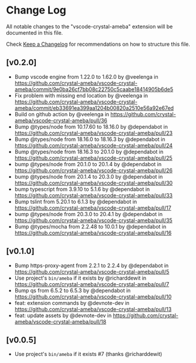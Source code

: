 # Change Log
All notable changes to the "vscode-crystal-ameba" extension will be documented in this file.

Check [Keep a Changelog](http://keepachangelog.com/) for recommendations on how to structure this file.

## [v0.2.0]

* Bump vscode engine from 1.22.0 to 1.62.0 by @veelenga in https://github.com/crystal-ameba/vscode-crystal-ameba/commit/9e0ba26cf7bb08c22750c5caabe18414905b6de5
* Fix problem with missing end location by @veelenga in https://github.com/crystal-ameba/vscode-crystal-ameba/commit/eb33691ea399aa1204b00820a2510e56a92e67ed
* Build on github action by @veelenga in https://github.com/crystal-ameba/vscode-crystal-ameba/pull/36
* Bump @types/node from 10.17.60 to 18.16.0 by @dependabot in https://github.com/crystal-ameba/vscode-crystal-ameba/pull/23
* Bump @types/node from 18.16.0 to 18.16.3 by @dependabot in https://github.com/crystal-ameba/vscode-crystal-ameba/pull/24
* Bump @types/node from 18.16.3 to 20.1.0 by @dependabot in https://github.com/crystal-ameba/vscode-crystal-ameba/pull/25
* bump @types/node from 20.1.0 to 20.1.4 by @dependabot in https://github.com/crystal-ameba/vscode-crystal-ameba/pull/26
* bump @types/node from 20.1.4 to 20.3.0 by @dependabot in https://github.com/crystal-ameba/vscode-crystal-ameba/pull/30
* bump typescript from 3.9.10 to 5.1.6 by @dependabot in https://github.com/crystal-ameba/vscode-crystal-ameba/pull/33
* Bump tslint from 5.20.1 to 6.1.3 by @dependabot in https://github.com/crystal-ameba/vscode-crystal-ameba/pull/17
* bump @types/node from 20.3.0 to 20.4.1 by @dependabot in https://github.com/crystal-ameba/vscode-crystal-ameba/pull/35
* Bump @types/mocha from 2.2.48 to 10.0.1 by @dependabot in https://github.com/crystal-ameba/vscode-crystal-ameba/pull/16

## [v0.1.0]

* Bump https-proxy-agent from 2.2.1 to 2.2.4 by @dependabot in https://github.com/crystal-ameba/vscode-crystal-ameba/pull/5
* Use project's `bin/ameba` if it exists by @richarddewit in https://github.com/crystal-ameba/vscode-crystal-ameba/pull/7
* Bump qs from 6.5.2 to 6.5.3 by @dependabot in https://github.com/crystal-ameba/vscode-crystal-ameba/pull/10
* feat: extension commands by @devnote-dev in https://github.com/crystal-ameba/vscode-crystal-ameba/pull/13
* feat: update assets by @devnote-dev in https://github.com/crystal-ameba/vscode-crystal-ameba/pull/18

## [v0.0.5]

- Use project's `bin/ameba` if it exists #7 (thanks @richarddewit)
